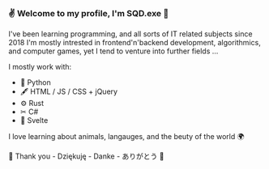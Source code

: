 ### ✌ Welcome to my profile, I'm SQD.exe 📛

I've been learning programming, and all sorts of IT related subjects since 2018
I'm mostly intrested in frontend'n'backend development, algorithmics, and computer games, yet I tend to venture into further fields … 

I mostly work with:
- 🐍 Python
- 🖋  HTML / JS / CSS + jQuery
- ⚙  Rust
- ✂  C#
- 💎 Svelte

I love learning about animals, langauges, and the beuty of the world 🌍

🌟 Thank you - Dziękuję - Danke - ありがとう 🌟
